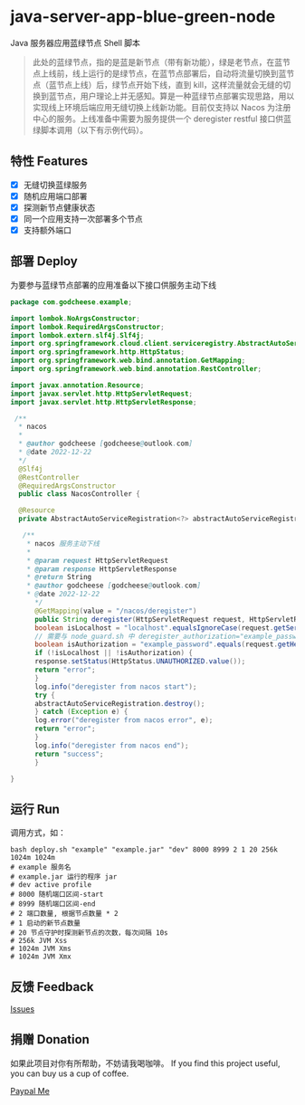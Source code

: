 # java-server-app-blue-green-node
Java 服务器应用蓝绿节点 Shell 脚本

> 此处的蓝绿节点，指的是蓝是新节点（带有新功能），绿是老节点，在蓝节点上线前，线上运行的是绿节点，在蓝节点部署后，自动将流量切换到蓝节点（蓝节点上线）后，绿节点开始下线，直到 kill，这样流量就会无缝的切换到蓝节点，用户理论上并无感知。算是一种蓝绿节点部署实现思路，用以实现线上环境后端应用无缝切换上线新功能。目前仅支持以 Nacos 为注册中心的服务。上线准备中需要为服务提供一个 deregister restful 接口供蓝绿脚本调用（以下有示例代码）。 

## 特性 Features

- [x] 无缝切换蓝绿服务
- [x] 随机应用端口部署
- [x] 探测新节点健康状态
- [x] 同一个应用支持一次部署多个节点
- [x] 支持额外端口

## 部署 Deploy

为要参与蓝绿节点部署的应用准备以下接口供服务主动下线

```java
package com.godcheese.example;

import lombok.NoArgsConstructor;
import lombok.RequiredArgsConstructor;
import lombok.extern.slf4j.Slf4j;
import org.springframework.cloud.client.serviceregistry.AbstractAutoServiceRegistration;
import org.springframework.http.HttpStatus;
import org.springframework.web.bind.annotation.GetMapping;
import org.springframework.web.bind.annotation.RestController;

import javax.annotation.Resource;
import javax.servlet.http.HttpServletRequest;
import javax.servlet.http.HttpServletResponse;

 /**
  * nacos
  *
  * @author godcheese [godcheese@outlook.com]
  * @date 2022-12-22
  */
  @Slf4j
  @RestController
  @RequiredArgsConstructor
  public class NacosController {

  @Resource
  private AbstractAutoServiceRegistration<?> abstractAutoServiceRegistration;

   /**
    * nacos 服务主动下线
    *
    * @param request HttpServletRequest
    * @param response HttpServletResponse
    * @return String
    * @author godcheese [godcheese@outlook.com]
    * @date 2022-12-22
      */
      @GetMapping(value = "/nacos/deregister")
      public String deregister(HttpServletRequest request, HttpServletResponse response) {
      boolean isLocalhost = "localhost".equalsIgnoreCase(request.getServerName());
      // 需要与 node_guard.sh 中 deregister_authorization="example_password" 的 example_password 一致才能正常工作
      boolean isAuthorization = "example_password".equals(request.getHeader("Authorization"));
      if (!isLocalhost || !isAuthorization) {
      response.setStatus(HttpStatus.UNAUTHORIZED.value());
      return "error";
      }
      log.info("deregister from nacos start");
      try {
      abstractAutoServiceRegistration.destroy();
      } catch (Exception e) {
      log.error("deregister from nacos error", e);
      return "error";
      }
      log.info("deregister from nacos end");
      return "success";
      }

}
```

## 运行 Run

调用方式，如：
```shell
bash deploy.sh "example" "example.jar" "dev" 8000 8999 2 1 20 256k 1024m 1024m
# example 服务名
# example.jar 运行的程序 jar
# dev active profile
# 8000 随机端口区间-start
# 8999 随机端口区间-end
# 2 端口数量, 根据节点数量 * 2
# 1 启动的新节点数量
# 20 节点守护时探测新节点的次数，每次间隔 10s
# 256k JVM Xss
# 1024m JVM Xms
# 1024m JVM Xmx
```

## 反馈 Feedback

[Issues](https://github.com/godcheese/java-server-app-blue-green-node/issues)

## 捐赠 Donation

如果此项目对你有所帮助，不妨请我喝咖啡。
If you find this project useful, you can buy us a cup of coffee.

[Paypal Me](https://www.paypal.me/godcheese)
